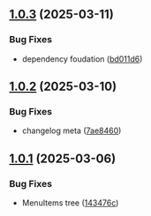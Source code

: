 ## [1.0.3](https://github.com/KhanhTQ-hub/com.ktgame.core/compare/v1.0.2...v1.0.3) (2025-03-11)


### Bug Fixes

* dependency foudation ([bd011d6](https://github.com/KhanhTQ-hub/com.ktgame.core/commit/bd011d65ce00dddf25fa59d12081e9e6b5d0563e))

## [1.0.2](https://github.com/KhanhTQ-hub/com.ktgame.core/compare/v1.0.1...v1.0.2) (2025-03-10)


### Bug Fixes

* changelog meta ([7ae8460](https://github.com/KhanhTQ-hub/com.ktgame.core/commit/7ae8460ef5dc8e5f69c7cef2ef2007764ca220b2))

## [1.0.1](https://github.com/KhanhTQ-hub/com.ktgame.core/compare/v1.0.0...v1.0.1) (2025-03-06)


### Bug Fixes

* MenuItems tree ([143476c](https://github.com/KhanhTQ-hub/com.ktgame.core/commit/143476cb40ee60ff9d461a49436f372c002810d0))

